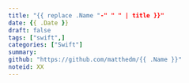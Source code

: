 ```yaml
---
title: "{{ replace .Name "-" " " | title }}"
date: {{ .Date }}
draft: false
tags: ["swift",]
categories: ["Swift"]
summary: 
github: "https://github.com/matthedm/{{ .Name }}"
noteid: XX
---
```


